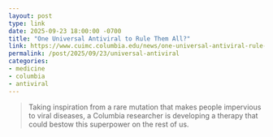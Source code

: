 ```yaml
---
layout: post
type: link
date: 2025-09-23 18:00:00 -0700
title: "One Universal Antiviral to Rule Them All?"
link: https://www.cuimc.columbia.edu/news/one-universal-antiviral-rule-them-all
permalink: /post/2025/09/23/universal-antiviral
categories: 
- medicine
- columbia
- antiviral
---
```

<blockquote>Taking inspiration from a rare mutation that makes people impervious to viral diseases, a Columbia researcher is developing a therapy that could bestow this superpower on the rest of us.</blockquote>